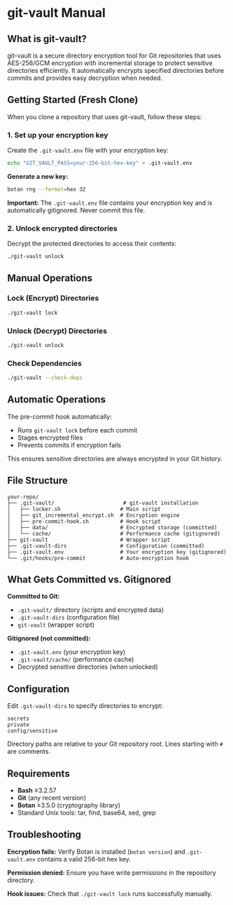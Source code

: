 # git-vault Manual

## What is git-vault?

git-vault is a secure directory encryption tool for Git repositories that uses AES-256/GCM encryption with incremental storage to protect sensitive directories efficiently. It automatically encrypts specified directories before commits and provides easy decryption when needed.

## Getting Started (Fresh Clone)

When you clone a repository that uses git-vault, follow these steps:

### 1. Set up your encryption key

Create the `.git-vault.env` file with your encryption key:

```bash
echo "GIT_VAULT_PASS=your-256-bit-hex-key" > .git-vault.env
```

**Generate a new key:**

```bash
botan rng --format=hex 32
```

**Important:** The `.git-vault.env` file contains your encryption key and is automatically gitignored. Never commit this file.

### 2. Unlock encrypted directories

Decrypt the protected directories to access their contents:

```bash
./git-vault unlock
```

## Manual Operations

### Lock (Encrypt) Directories

```bash
./git-vault lock
```

### Unlock (Decrypt) Directories

```bash
./git-vault unlock
```

### Check Dependencies

```bash
./git-vault --check-deps
```

## Automatic Operations

The pre-commit hook automatically:

-   Runs `git-vault lock` before each commit
-   Stages encrypted files
-   Prevents commits if encryption fails

This ensures sensitive directories are always encrypted in your Git history.

## File Structure

```
your-repo/
├── .git-vault/                      # git-vault installation
│   ├── locker.sh                   # Main script
│   ├── git_incremental_encrypt.sh  # Encryption engine
│   ├── pre-commit-hook.sh          # Hook script
│   ├── data/                       # Encrypted storage (committed)
│   └── cache/                      # Performance cache (gitignored)
├── git-vault                       # Wrapper script
├── .git-vault-dirs                 # Configuration (committed)
├── .git-vault.env                  # Your encryption key (gitignored)
└── .git/hooks/pre-commit           # Auto-encryption hook
```

## What Gets Committed vs. Gitignored

**Committed to Git:**

-   `.git-vault/` directory (scripts and encrypted data)
-   `.git-vault-dirs` (configuration file)
-   `git-vault` (wrapper script)

**Gitignored (not committed):**

-   `.git-vault.env` (your encryption key)
-   `.git-vault/cache/` (performance cache)
-   Decrypted sensitive directories (when unlocked)

## Configuration

Edit `.git-vault-dirs` to specify directories to encrypt:

```
secrets
private
config/sensitive
```

Directory paths are relative to your Git repository root. Lines starting with `#` are comments.

## Requirements

-   **Bash** ≥3.2.57
-   **Git** (any recent version)
-   **Botan** ≥3.5.0 (cryptography library)
-   Standard Unix tools: tar, find, base64, sed, grep

## Troubleshooting

**Encryption fails:** Verify Botan is installed (`botan version`) and `.git-vault.env` contains a valid 256-bit hex key.

**Permission denied:** Ensure you have write permissions in the repository directory.

**Hook issues:** Check that `./git-vault lock` runs successfully manually.
